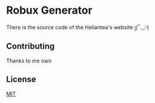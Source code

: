 # Robux Generator

There is the source code of the Heliantea's website  ʅ(‾◡◝)

## Contributing
Thanks to me owo

## License
[MIT](https://choosealicense.com/licenses/mit/)
